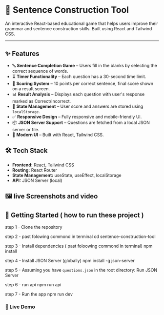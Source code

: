 
# 🧠 Sentence Construction Tool

An interactive React-based educational game that helps users improve their grammar and sentence construction skills. Built using React and Tailwind CSS.

---

## ✨ Features

- 🔤 **Sentence Completion Game** – Users fill in the blanks by selecting the correct sequence of words.
- ⏳ **Timer Functionality** – Each question has a 30-second time limit.
- 🎯 **Scoring System** – 10 points per correct sentence, final score shown on a result screen.
- 📊 **Result Analysis** – Displays each question with user's response marked as Correct/Incorrect.
- 🔁 **State Management** – User score and answers are stored using `localStorage`.
- ✅ **Responsive Design** – Fully responsive and mobile-friendly UI.
- 📦 **JSON Server Support** – Questions are fetched from a local JSON server or file.
- 💅 **Modern UI** – Built with React, Tailwind CSS.


## 🛠 Tech Stack

- **Frontend:** React, Tailwind CSS
- **Routing:** React Router
- **State Management:** useState, useEffect, localStorage
- **API:** JSON Server (local)


## 🖼 live Screenshots and video 



## 🚀 Getting Started   ( how to run these project )

step 1 -  Clone the repository

step 2 - past folowing commond in terminal 
 cd sentence-construction-tool

step 3 - Install dependencies ( past foloowing commond in terminal)
npm install

step 4 - Install JSON Server (globally)
npm install -g json-server

step 5 - Assuming you have `questions.json` in the root directory:
Run JSON Server 

step 6 -  run api
npm run api

step 7 - Run the app
npm run dev



### 🔗 Live Demo

